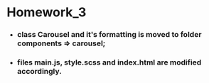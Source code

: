 # Homework_3
* ### class Carousel and it's formatting is moved to folder components => carousel;
* ### files main.js, style.scss and index.html are modified accordingly.
